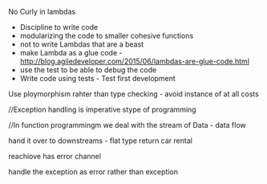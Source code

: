 
No Curly in lambdas


* Discipline to write code
* modularizing the code to smaller cohesive functions
* not to write Lambdas that are a beast
* make Lambda as a glue code - http://blog.agiledeveloper.com/2015/06/lambdas-are-glue-code.html 
* use the test to be able to debug the code
* Write code using tests - Test first development 



Use ploymorphism rahter than type checking - avoid instance of at all costs

//Exception handling is imperative stype of programming 

//In function programmingm we deal with the stream of Data - data flow

hand it over to downstreams - flat type return car rental 

reachiove has error channel

handle the exception as error rather than exception
